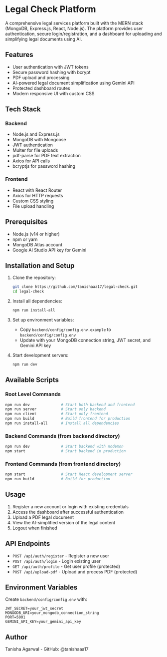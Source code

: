 # Legal Check Platform

A comprehensive legal services platform built with the MERN stack (MongoDB, Express.js, React, Node.js). The platform provides user authentication, secure login/registration, and a dashboard for uploading and simplifying legal documents using AI.

## Features

- User authentication with JWT tokens
- Secure password hashing with bcrypt
- PDF upload and processing
- AI-powered legal document simplification using Gemini API
- Protected dashboard routes
- Modern responsive UI with custom CSS

## Tech Stack

### Backend
- Node.js and Express.js
- MongoDB with Mongoose
- JWT authentication
- Multer for file uploads
- pdf-parse for PDF text extraction
- Axios for API calls
- bcryptjs for password hashing

### Frontend
- React with React Router
- Axios for HTTP requests
- Custom CSS styling
- File upload handling

## Prerequisites

- Node.js (v14 or higher)
- npm or yarn
- MongoDB Atlas account
- Google AI Studio API key for Gemini

## Installation and Setup

1. Clone the repository:
   ```bash
   git clone https://github.com/tanishaaa17/legal-check.git
   cd legal-check
   ```

2. Install all dependencies:
   ```bash
   npm run install-all
   ```

3. Set up environment variables:
   - Copy `backend/config/config.env.example` to `backend/config/config.env`
   - Update with your MongoDB connection string, JWT secret, and Gemini API key

4. Start development servers:
   ```bash
   npm run dev
   ```

## Available Scripts

### Root Level Commands
```bash
npm run dev              # Start both backend and frontend
npm run server           # Start only backend
npm run client           # Start only frontend
npm run build            # Build frontend for production
npm run install-all      # Install all dependencies
```

### Backend Commands (from backend directory)
```bash
npm run dev              # Start backend with nodemon
npm start                # Start backend in production
```

### Frontend Commands (from frontend directory)
```bash
npm start                # Start React development server
npm run build            # Build for production
```

## Usage

1. Register a new account or login with existing credentials
2. Access the dashboard after successful authentication
3. Upload a PDF legal document
4. View the AI-simplified version of the legal content
5. Logout when finished

## API Endpoints

- `POST /api/auth/register` - Register a new user
- `POST /api/auth/login` - Login existing user
- `GET /api/auth/profile` - Get user profile (protected)
- `POST /api/upload-pdf` - Upload and process PDF (protected)

## Environment Variables

Create `backend/config/config.env` with:
```
JWT_SECRET=your_jwt_secret
MONGODB_URI=your_mongodb_connection_string
PORT=5001
GEMINI_API_KEY=your_gemini_api_key
```

## Author

Tanisha Agarwal - GitHub: @tanishaaa17